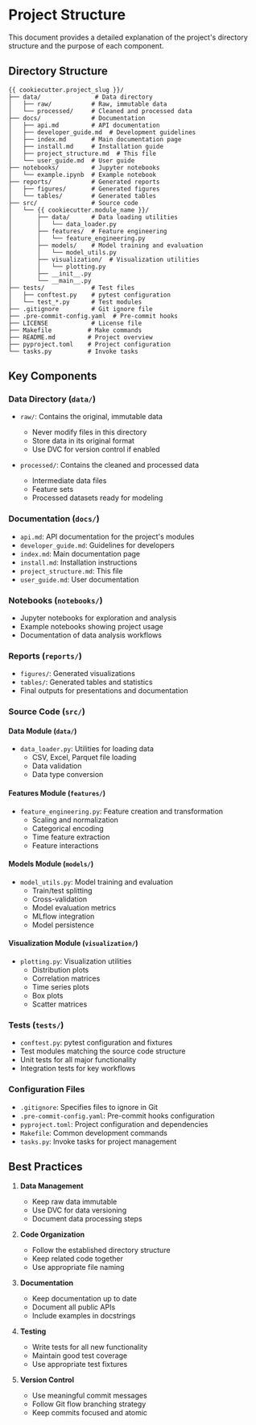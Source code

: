 # Project Structure

This document provides a detailed explanation of the project's directory structure and the purpose of each component.

## Directory Structure

```
{{ cookiecutter.project_slug }}/
├── data/               # Data directory
│   ├── raw/           # Raw, immutable data
│   └── processed/     # Cleaned and processed data
├── docs/              # Documentation
│   ├── api.md         # API documentation
│   ├── developer_guide.md  # Development guidelines
│   ├── index.md       # Main documentation page
│   ├── install.md     # Installation guide
│   ├── project_structure.md  # This file
│   └── user_guide.md  # User guide
├── notebooks/         # Jupyter notebooks
│   └── example.ipynb  # Example notebook
├── reports/           # Generated reports
│   ├── figures/       # Generated figures
│   └── tables/        # Generated tables
├── src/               # Source code
│   └── {{ cookiecutter.module_name }}/
│       ├── data/      # Data loading utilities
│       │   └── data_loader.py
│       ├── features/  # Feature engineering
│       │   └── feature_engineering.py
│       ├── models/    # Model training and evaluation
│       │   └── model_utils.py
│       ├── visualization/  # Visualization utilities
│       │   └── plotting.py
│       ├── __init__.py
│       └── __main__.py
├── tests/             # Test files
│   ├── conftest.py    # pytest configuration
│   └── test_*.py      # Test modules
├── .gitignore         # Git ignore file
├── .pre-commit-config.yaml  # Pre-commit hooks
├── LICENSE            # License file
├── Makefile          # Make commands
├── README.md         # Project overview
├── pyproject.toml    # Project configuration
└── tasks.py          # Invoke tasks
```

## Key Components

### Data Directory (`data/`)

- `raw/`: Contains the original, immutable data
  - Never modify files in this directory
  - Store data in its original format
  - Use DVC for version control if enabled

- `processed/`: Contains the cleaned and processed data
  - Intermediate data files
  - Feature sets
  - Processed datasets ready for modeling

### Documentation (`docs/`)

- `api.md`: API documentation for the project's modules
- `developer_guide.md`: Guidelines for developers
- `index.md`: Main documentation page
- `install.md`: Installation instructions
- `project_structure.md`: This file
- `user_guide.md`: User documentation

### Notebooks (`notebooks/`)

- Jupyter notebooks for exploration and analysis
- Example notebooks showing project usage
- Documentation of data analysis workflows

### Reports (`reports/`)

- `figures/`: Generated visualizations
- `tables/`: Generated tables and statistics
- Final outputs for presentations and documentation

### Source Code (`src/`)

#### Data Module (`data/`)

- `data_loader.py`: Utilities for loading data
  - CSV, Excel, Parquet file loading
  - Data validation
  - Data type conversion

#### Features Module (`features/`)

- `feature_engineering.py`: Feature creation and transformation
  - Scaling and normalization
  - Categorical encoding
  - Time feature extraction
  - Feature interactions

#### Models Module (`models/`)

- `model_utils.py`: Model training and evaluation
  - Train/test splitting
  - Cross-validation
  - Model evaluation metrics
  - MLflow integration
  - Model persistence

#### Visualization Module (`visualization/`)

- `plotting.py`: Visualization utilities
  - Distribution plots
  - Correlation matrices
  - Time series plots
  - Box plots
  - Scatter matrices

### Tests (`tests/`)

- `conftest.py`: pytest configuration and fixtures
- Test modules matching the source code structure
- Unit tests for all major functionality
- Integration tests for key workflows

### Configuration Files

- `.gitignore`: Specifies files to ignore in Git
- `.pre-commit-config.yaml`: Pre-commit hooks configuration
- `pyproject.toml`: Project configuration and dependencies
- `Makefile`: Common development commands
- `tasks.py`: Invoke tasks for project management

## Best Practices

1. **Data Management**
   - Keep raw data immutable
   - Use DVC for data versioning
   - Document data processing steps

2. **Code Organization**
   - Follow the established directory structure
   - Keep related code together
   - Use appropriate file naming

3. **Documentation**
   - Keep documentation up to date
   - Document all public APIs
   - Include examples in docstrings

4. **Testing**
   - Write tests for all new functionality
   - Maintain good test coverage
   - Use appropriate test fixtures

5. **Version Control**
   - Use meaningful commit messages
   - Follow Git flow branching strategy
   - Keep commits focused and atomic

